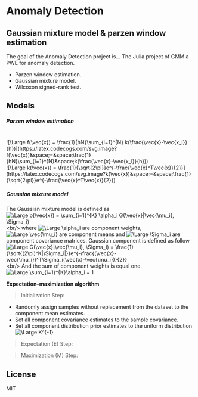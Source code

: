 # Anomaly Detection
## Gaussian mixture model & parzen window estimation

The goal of the Anomaly Detection project is... The Julia project of GMM a PWE for anomaly detection.

- Parzen window estimation.
- Gaussian mixture model.
- Wilcoxon signed-rank test.

## Models

##### Parzen window estimation
<br/>
![\Large f(\vec{x}) = \frac{1}{hN}\sum_{i=1}^{N} k(\frac{\vec{x}-\vec{x_i}}{h})](https://latex.codecogs.com/svg.image?f(\vec{x})&space;=&space;\frac{1}{hN}\sum_{i=1}^{N}&space;k(\frac{\vec{x}-\vec{x_i}}{h}))
<br/>
![\Large k(\vec{x}) = \frac{1}{\sqrt{2\pi}}e^{-\frac{\vec{x}^T\vec{x}}{2}}](https://latex.codecogs.com/svg.image?k(\vec{x})&space;=&space;\frac{1}{\sqrt{2\pi}}e^{-\frac{\vec{x}^T\vec{x}}{2}})
<br/>

##### Gaussian mixture model
The Gaussian mixture model is defined as
<br/>
![\Large p(\vec{x}) = \sum_{i=1}^{K} \alpha_i G(\vec{x}|\vec{\mu_i}, \Sigma_i)](https://latex.codecogs.com/svg.image?p(\vec{x})&space;=&space;\sum_{i=1}^{K}&space;\alpha_i&space;G(\vec{x}|\vec{\mu_i},&space;\Sigma_i))
<br/>
where ![\Large \alpha_i](https://latex.codecogs.com/svg.image?\alpha_i) are component weights, ![\Large \vec{\mu_i}](https://latex.codecogs.com/svg.image?\vec{\mu_i}) are component means and ![\Large \Sigma_i](https://latex.codecogs.com/svg.image?\Sigma_i) are component covariance matrices. Gaussian component is defined as follow 
<br/>
![\Large G(\vec{x}|\vec{\mu_i}, \Sigma_i) = \frac{1}{\sqrt{(2\pi)^K|\Sigma_i|}}e^{-\frac{(\vec{x}-\vec{\mu_i})^T\Sigma_i(\vec{x}-\vec{\mu_i})}{2}}](https://latex.codecogs.com/svg.image?G(\vec{x}|\vec{\mu_i},&space;\Sigma_i)&space;=&space;\frac{1}{\sqrt{(2\pi)^K|\Sigma_i|}}e^{-\frac{(\vec{x}-\vec{\mu_i})^T\Sigma_i(\vec{x}-\vec{\mu_i})}{2}})
<br/>
And the sum of component weights is equal one.
<br/>
![\Large \sum_{i=1}^{K}\alpha_i = 1](https://latex.codecogs.com/svg.image?\sum_{i=1}^{K}\alpha_i&space;=&space;1)
<br/>

**Expectation–maximization algorithm**
> Initialization Step:
- Randomly assign samples without replacement from the dataset to the component mean estimates. 
- Set all component covariance estimates to the sample covariance.
- Set all component distribution prior estimates to the uniform distribution ![\Large K^{-1}](https://latex.codecogs.com/svg.image?K^{-1})
> Expectation (E) Step:

> Maximization (M) Step:

## License
MIT

